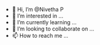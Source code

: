 - 👋 Hi, I’m @Nivetha P
- 👀 I’m interested in ...
- 🌱 I’m currently learning ...
- 💞️ I’m looking to collaborate on ...
- 📫 How to reach me ...

<!---
Nivetha P/Nivetha P is a ✨ special ✨ repository because its `README.md` (this file) appears on your GitHub profile.
You can click the Preview link to take a look at your changes.
--->
